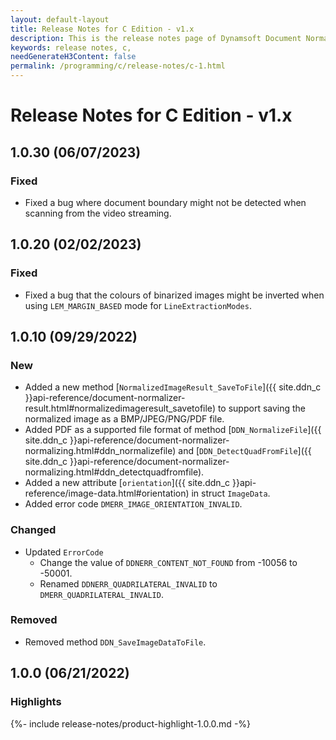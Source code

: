 ```yaml
---
layout: default-layout
title: Release Notes for C Edition - v1.x
description: This is the release notes page of Dynamsoft Document Normalizer SDK C Edition for version 1.x.
keywords: release notes, c, 
needGenerateH3Content: false
permalink: /programming/c/release-notes/c-1.html
---
```


# Release Notes for C Edition - v1.x

## 1.0.30 (06/07/2023)

### Fixed

- Fixed a bug where document boundary might not be detected when scanning from the video streaming.

## 1.0.20 (02/02/2023)

### Fixed

- Fixed a bug that the colours of binarized images might be inverted when using `LEM_MARGIN_BASED` mode for `LineExtractionModes`.

## 1.0.10 (09/29/2022)

### New

- Added a new method [`NormalizedImageResult_SaveToFile`]({{ site.ddn_c }}api-reference/document-normalizer-result.html#normalizedimageresult_savetofile) to support saving the normalized image as a BMP/JPEG/PNG/PDF file.
- Added PDF as a supported file format of method [`DDN_NormalizeFile`]({{ site.ddn_c }}api-reference/document-normalizer-normalizing.html#ddn_normalizefile) and [`DDN_DetectQuadFromFile`]({{ site.ddn_c }}api-reference/document-normalizer-normalizing.html#ddn_detectquadfromfile).
- Added a new attribute [`orientation`]({{ site.ddn_c }}api-reference/image-data.html#orientation) in struct `ImageData`.
- Added error code `DMERR_IMAGE_ORIENTATION_INVALID`.

### Changed

- Updated `ErrorCode`
  - Change the value of `DDNERR_CONTENT_NOT_FOUND` from -10056 to -50001.
  - Renamed `DDNERR_QUADRILATERAL_INVALID` to `DMERR_QUADRILATERAL_INVALID`.

### Removed

- Removed method `DDN_SaveImageDataToFile`.

## 1.0.0 (06/21/2022)

### Highlights

{%- include release-notes/product-highlight-1.0.0.md -%}
